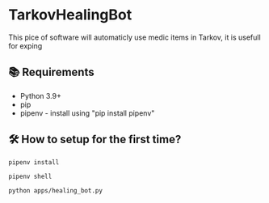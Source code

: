 # TarkovHealingBot
This pice of software will automaticly use medic items in Tarkov, it is usefull for exping

## 📚 Requirements
- Python 3.9+
- pip
- pipenv - install using "pip install pipenv"


## 🛠️ How to setup for the first time?
```pipenv install```

```pipenv shell```

```python apps/healing_bot.py```
